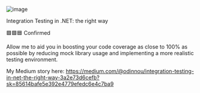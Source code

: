 ![image](https://miro.medium.com/max/4800/1*CbjyuxgAMqZX_2Dx52JR7g.webp)


Integration Testing in .NET: the right way

🟩🟩🟦 Confirmed

Allow me to aid you in boosting your code coverage as close to 100% as possible by reducing mock library usage and implementing a more realistic testing environment.

My Medium story here: https://medium.com/@odinnou/integration-testing-in-net-the-right-way-3a2e73d6cefb?sk=85614bafe5e392e4779efedc6e4c7ba9
